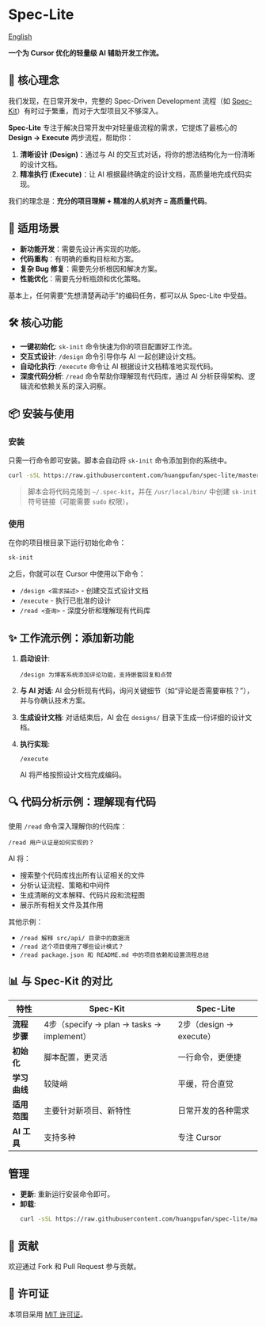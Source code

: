 # Spec-Lite

[English](./README.en.md)

**一个为 Cursor 优化的轻量级 AI 辅助开发工作流。**

## 🎯 核心理念

我们发现，在日常开发中，完整的 Spec-Driven Development 流程（如 [Spec-Kit](https://github.com/github/spec-kit)）有时过于繁重，而对于大型项目又不够深入。

**Spec-Lite** 专注于解决日常开发中对轻量级流程的需求，它提炼了最核心的 **Design → Execute** 两步流程，帮助你：

1.  **清晰设计 (Design)**：通过与 AI 的交互式对话，将你的想法结构化为一份清晰的设计文档。
2.  **精准执行 (Execute)**：让 AI 根据最终确定的设计文档，高质量地完成代码实现。

我们的理念是：**充分的项目理解 + 精准的人机对齐 = 高质量代码**。

## 🚀 适用场景

- **新功能开发**：需要先设计再实现的功能。
- **代码重构**：有明确的重构目标和方案。
- **复杂 Bug 修复**：需要先分析根因和解决方案。
- **性能优化**：需要先分析瓶颈和优化策略。

基本上，任何需要“先想清楚再动手”的编码任务，都可以从 Spec-Lite 中受益。

## 🛠️ 核心功能

- **一键初始化**: `sk-init` 命令快速为你的项目配置好工作流。
- **交互式设计**: `/design` 命令引导你与 AI 一起创建设计文档。
- **自动化执行**: `/execute` 命令让 AI 根据设计文档精准地实现代码。
- **深度代码分析**: `/read` 命令帮助你理解现有代码库，通过 AI 分析获得架构、逻辑流和依赖关系的深入洞察。

## 📦 安装与使用

### 安装

只需一行命令即可安装。脚本会自动将 `sk-init` 命令添加到你的系统中。

```bash
curl -sSL https://raw.githubusercontent.com/huangpufan/spec-lite/master/install.sh | bash
```
> 脚本会将代码克隆到 `~/.spec-kit`，并在 `/usr/local/bin/` 中创建 `sk-init` 符号链接（可能需要 `sudo` 权限）。

### 使用

在你的项目根目录下运行初始化命令：

```bash
sk-init
```

之后，你就可以在 Cursor 中使用以下命令：
- `/design <需求描述>` - 创建交互式设计文档
- `/execute` - 执行已批准的设计
- `/read <查询>` - 深度分析和理解现有代码库

## ✨ 工作流示例：添加新功能

1.  **启动设计**:
    ```
    /design 为博客系统添加评论功能，支持嵌套回复和点赞
    ```

2.  **与 AI 对话**: AI 会分析现有代码，询问关键细节（如“评论是否需要审核？”），并与你确认技术方案。

3.  **生成设计文档**: 对话结束后，AI 会在 `designs/` 目录下生成一份详细的设计文档。

4.  **执行实现**:
    ```
    /execute
    ```
    AI 将严格按照设计文档完成编码。

## 🔍 代码分析示例：理解现有代码

使用 `/read` 命令深入理解你的代码库：

```
/read 用户认证是如何实现的？
```

AI 将：
- 搜索整个代码库找出所有认证相关的文件
- 分析认证流程、策略和中间件
- 生成清晰的文本解释、代码片段和流程图
- 展示所有相关文件及其作用

其他示例：
- `/read 解释 src/api/ 目录中的数据流`
- `/read 这个项目使用了哪些设计模式？`
- `/read package.json 和 README.md 中的项目依赖和设置流程总结`

## 📊 与 Spec-Kit 的对比

| 特性 | Spec-Kit | Spec-Lite |
|---|---|---|
| **流程步骤** | 4步（specify → plan → tasks → implement） | 2步（design → execute） |
| **初始化** | 脚本配置，更灵活 | 一行命令，更便捷 |
| **学习曲线** | 较陡峭 | 平缓，符合直觉 |
| **适用范围** | 主要针对新项目、新特性 | 日常开发的各种需求 |
| **AI 工具** | 支持多种 | 专注 Cursor |

## 管理

- **更新**: 重新运行安装命令即可。
- **卸载**:
  ```bash
  curl -sSL https://raw.githubusercontent.com/huangpufan/spec-lite/master/uninstall.sh | bash
  ```

## 🤝 贡献

欢迎通过 Fork 和 Pull Request 参与贡献。

## 📝 许可证

本项目采用 [MIT 许可证](LICENSE)。

